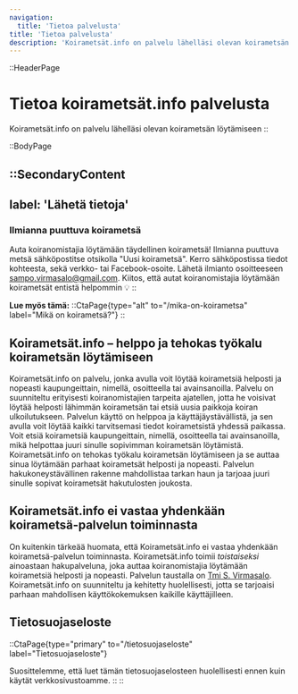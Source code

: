 ```yaml
---
navigation:
  title: 'Tietoa palvelusta'
title: 'Tietoa palvelusta'
description: 'Koirametsät.info on palvelu lähelläsi olevan koirametsän löytämiseen'
---
```


::HeaderPage
# Tietoa koirametsät.info palvelusta
Koirametsät.info on palvelu lähelläsi olevan koirametsän löytämiseen
::

::BodyPage

::SecondaryContent
---
label: 'Lähetä tietoja'
---
### Ilmianna puuttuva koirametsä
Auta koiranomistajia löytämään täydellinen koirametsä! 
Ilmianna puuttuva metsä sähköpostitse otsikolla "Uusi koirametsä". 
Kerro sähköpostissa tiedot kohteesta, sekä verkko- tai Facebook-osoite. 
Lähetä ilmianto osoitteeseen [sampo.virmasalo@gmail.com](mailto:sampo.virmasalo@gmail.com?subject=Uusi%20koirametsä).
Kiitos, että autat koiranomistajia löytämään koirametsät entistä helpommin 💡
::

**Lue myös tämä:**
::CtaPage{type="alt" to="/mika-on-koirametsa" label="Mikä on koirametsä?"}
::

## Koirametsät.info – helppo ja tehokas työkalu koirametsän löytämiseen
Koirametsät.info on palvelu, jonka avulla voit löytää koirametsiä helposti ja nopeasti kaupungeittain, nimellä, osoitteella tai avainsanoilla. Palvelu on suunniteltu erityisesti koiranomistajien tarpeita ajatellen, jotta he voisivat löytää helposti lähimmän koirametsän tai etsiä uusia paikkoja koiran ulkoilutukseen. Palvelun käyttö on helppoa ja käyttäjäystävällistä, ja sen avulla voit löytää kaikki tarvitsemasi tiedot koirametsistä yhdessä paikassa. Voit etsiä koirametsiä kaupungeittain, nimellä, osoitteella tai avainsanoilla, mikä helpottaa juuri sinulle sopivimman koirametsän löytämistä. Koirametsät.info on tehokas työkalu koirametsän löytämiseen ja se auttaa sinua löytämään parhaat koirametsät helposti ja nopeasti. Palvelun hakukoneystävällinen rakenne mahdollistaa tarkan haun ja tarjoaa juuri sinulle sopivat koirametsät hakutulosten joukosta.

## Koirametsät.info ei vastaa yhdenkään koirametsä-palvelun toiminnasta
On kuitenkin tärkeää huomata, että Koirametsät.info ei vastaa yhdenkään koirametsä-palvelun toiminnasta. Koirametsät.info toimii _toistaiseksi_ ainoastaan hakupalveluna, joka auttaa koiranomistajia löytämään koirametsiä helposti ja nopeasti. Palvelun taustalla on [Tmi S. Virmasalo](https://svirmasalo.fi). Koirametsät.info on suunniteltu ja kehitetty huolellisesti, jotta se tarjoaisi parhaan mahdollisen käyttökokemuksen kaikille käyttäjilleen.

## Tietosuojaseloste
::CtaPage{type="primary" to="/tietosuojaseloste" label="Tietosuojaseloste"}

Suosittelemme, että luet tämän tietosuojaselosteen huolellisesti ennen kuin käytät verkkosivustoamme.
::
::